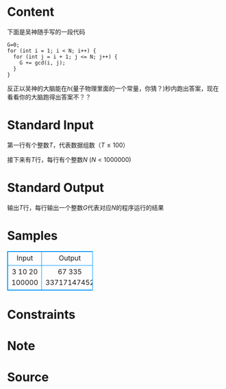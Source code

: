 
# Content

下面是吴神随手写的一段代码
```
G=0;
for (int i = 1; i < N; i++) {
  for (int j = i + 1; j <= N; j++) {
    G += gcd(i, j);
  }
}
```
反正以吴神的大脑能在$h$(量子物理里面的一个常量，你猜？)秒内跑出答案，现在看看你的大脑跑得出答案不？？

# Standard Input

第一行有个整数$T$，代表数据组数（$T\leq 100$）

接下来有$T$行，每行有个整数$N$ ($N<1000000$)

# Standard Output

输出$T$行，每行输出一个整数$G$代表对应$N$的程序运行的结果

# Samples

<style>
        table,table tr th, table tr td { border:1px solid #0094ff; }
        table { width: 200px; min-height: 25px; line-height: 25px; text-align: center; border-collapse: collapse;}   
    </style>
<table>
	<tr>
		<td>Input</td>
		<td>Output</td>
	</tr>
<tr><td>3
10
20
100000</td><td>67
335
33717147452</td></tr></table>


# Constraints



# Note



# Source


